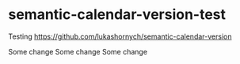 # semantic-calendar-version-test
Testing https://github.com/lukashornych/semantic-calendar-version

Some change
Some change
Some change